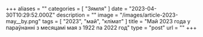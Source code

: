 +++
aliases = ""
categories = [ "Зямля" ]
date = "2023-04-30T10:29:52.000Z"
description = ""
image = "/images/article-2023-may__by.png"
tags = [ "2023", "май", "клiмат" ]
title = "Май 2023 года у параўнанні з месяцамi мая з 1922 па 2022 год"
type = "post"
url = ""
+++


